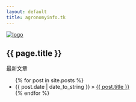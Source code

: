 ```yaml
---
layout: default
title: agronomyinfo.tk
---
```


[![logo](/favicon.ico)](http://agronomyinfo.tk/)
<div id="home">
<h2>{{ page.title }}</h2>
<p>最新文章</p>
<ul class="posts">
  {% for post in site.posts %}
    <li><span>{{ post.date | date_to_string }}</span> &raquo; <a href="{{ site.baseurl }}{{ post.url }}">{{ post.title }}</a></li>
  {% endfor %}
</ul>
</div>
